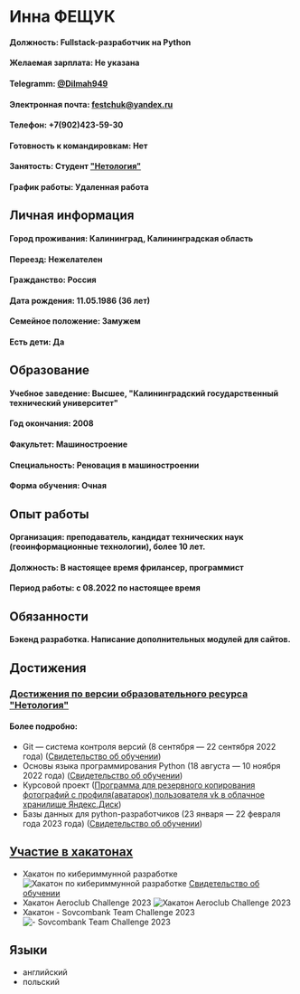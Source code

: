 # Инна ФЕЩУК
#### Должность: Fullstack-разработчик на Python
#### Желаемая зарплата: Не указана
#### Telegramm: [@Dilmah949](https://t.me/Dilmah949)
#### Электронная почта: festchuk@yandex.ru
#### Телефон: +7(902)423-59-30
#### Готовность к командировкам: Нет
#### Занятость: Студент ["Нетология"](https://netolo.gy/uIx)
#### График работы: Удаленная работа
## Личная информация
#### Город проживания: Калининград, Калининградская область
#### Переезд: Нежелателен
#### Гражданство: Россия
#### Дата рождения: 11.05.1986 (36 лет)
#### Семейное положение: Замужем
#### Есть дети: Да
## Образование
#### Учебное заведение: Высшее, "Калининградский государственный технический университет"
#### Год окончания: 2008
#### Факультет: Машиностроение
#### Специальность: Реновация в машиностроении
#### Форма обучения: Очная
## Опыт работы 
#### Организация: преподаватель, кандидат технических наук (геоинформационные технологии), более 10 лет.
#### Должность: В настоящее время фрилансер, программист
#### Период работы: c 08.2022 по настоящее время
## Обязанности
#### Бэкенд разработка. Написание дополнительных модулей для сайтов.
## Достижения
###  [Достижения по версии образовательного ресурса "Нетология"](https://netology.ru/shared/achievements/61b1cc11-293b-4d5e-90fc-6cee1c44ea7e)
#### Более подробно:
- Git — система контроля версий (8 сентября — 22 сентября 2022 года) ([Свидетельство об обучении](https://netology.ru/sharing/a0d8256e9f3b1184de8c208d56db6063?utm_source=social&utm_campaign=achievements))
- Основы языка программирования Python (18 августа — 10 ноября 2022 года) ([Свидетельство об обучении](https://netology.ru/sharing/68e445b810a54c0c98eedb81151ff57f?utm_source=social&utm_campaign=achievements))
- Курсовой проект ([Программа для резервного копирования фотографий с профиля(аватарок) пользователя vk в облачное хранилище Яндекс.Диск](https://github.com/Inna949Festchuk/Project))
- Базы данных для python-разработчиков (23 января — 22 февраля года 2023 года) ([Свидетельство об обучении](https://netology.ru/backend/api/user/programs/35121/pdf_certificate))

## [Участие в хакатонах](https://github.com/Inna949Festchuk/Hackathons)
- Хакатон по кибериммунной разработке
![Хакатон по кибериммунной разработке](https://contestfiles.storage.yandexcloud.net/companies/86a6a31f4467a95b9020dad414fbf7e0/contests/851/F9GqscQ8_1679312078.webp)
[Свидетельство об обучении](https://drive.google.com/file/d/1eNYjA694R3zXCdBELCcg4HJRoOD2__Po/view?usp=share_link)
- Хакатон Aeroclub Challenge 2023
![Хакатон Aeroclub Challenge 2023](https://contestfiles.storage.yandexcloud.net/companies/86a6a31f4467a95b9020dad414fbf7e0/contests/873/4LXsMlRp_1681913207.webp)
- Хакатон - Sovcombank Team Challenge 2023
![- Sovcombank Team Challenge 2023](https://contestfiles.storage.yandexcloud.net/companies/86a6a31f4467a95b9020dad414fbf7e0/contests/871/8pu1xjeH_1681210748.webp)

## Языки 
- английский
- польский 
